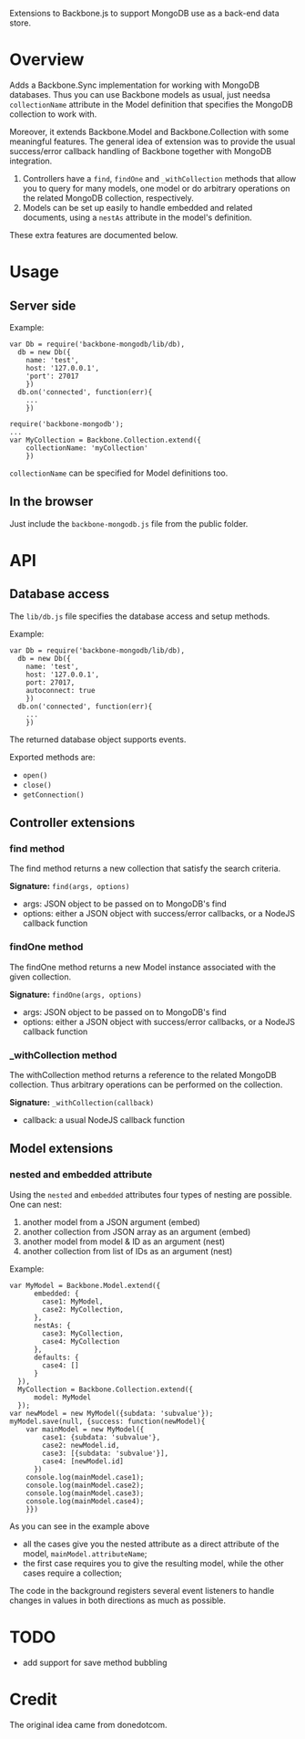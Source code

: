 Extensions to Backbone.js to support MongoDB use as a back-end data store. 

# Overview

Adds a Backbone.Sync implementation for working with MongoDB databases. 
Thus you can use Backbone models as usual, just needsa `collectionName` attribute in the Model definition
that specifies the MongoDB collection to work with.

Moreover, it extends Backbone.Model and Backbone.Collection with some meaningful features. The general idea
of extension was to provide the usual success/error callback handling of Backbone together with MongoDB integration.

1.  Controllers have a `find`, `findOne` and `_withCollection` methods that allow you to query for 
many models, one model or do arbitrary operations on the related MongoDB collection, respectively.
2.  Models can be set up easily to handle embedded and related documents, using a `nestAs` attribute 
in the model's definition.

These extra features are documented below. 

# Usage

## Server side

Example:

    var Db = require('backbone-mongodb/lib/db),
      db = new Db({
        name: 'test',
        host: '127.0.0.1',
        'port': 27017
        })
      db.on('connected', function(err){
        ...
        })

    require('backbone-mongodb');
    ...
    var MyCollection = Backbone.Collection.extend({
        collectionName: 'myCollection'
        })

`collectionName` can be specified for Model definitions too.

## In the browser

Just include the `backbone-mongodb.js` file from the public folder.

# API

## Database access

The `lib/db.js` file specifies the database access and setup methods.

Example:

    var Db = require('backbone-mongodb/lib/db),
      db = new Db({
        name: 'test',
        host: '127.0.0.1',
        port: 27017,
        autoconnect: true
        })
      db.on('connected', function(err){
        ...
        })

The returned database object supports events. 

Exported methods are:

* `open()`
* `close()`
* `getConnection()`

## Controller extensions

### find method

The find method returns a new collection that satisfy the search criteria.

**Signature:** `find(args, options)`

  * args: JSON object to be passed on to MongoDB's find
  * options: either a JSON object with success/error callbacks, or a NodeJS callback function

### findOne method

The findOne method returns a new Model instance associated with the given collection.


**Signature:** `findOne(args, options)`

  * args: JSON object to be passed on to MongoDB's find
  * options: either a JSON object with success/error callbacks, or a NodeJS callback function

### \_withCollection method

The withCollection method returns a reference to the related MongoDB collection. Thus arbitrary operations
can be performed on the collection.

**Signature:** `_withCollection(callback)`

  * callback: a usual NodeJS callback function

## Model extensions

### nested and embedded attribute

Using the `nested` and `embedded` attributes four types of nesting are possible. One can nest:

  1. another model from a JSON argument (embed)
  2. another collection from JSON array as an argument (embed)
  3. another model from model & ID as an argument (nest)
  4. another collection from list of IDs as an argument (nest)

Example:

    var MyModel = Backbone.Model.extend({
          embedded: {
            case1: MyModel,
            case2: MyCollection,
          },
          nestAs: {
            case3: MyCollection,
            case4: MyCollection
          },
          defaults: {
            case4: []
          }
      }),
      MyCollection = Backbone.Collection.extend({
          model: MyModel
      });
    var newModel = new MyModel({subdata: 'subvalue'});
    myModel.save(null, {success: function(newModel){
        var mainModel = new MyModel({
            case1: {subdata: 'subvalue'},
            case2: newModel.id,
            case3: [{subdata: 'subvalue'}],
            case4: [newModel.id]
          })
        console.log(mainModel.case1);
        console.log(mainModel.case2);
        console.log(mainModel.case3);
        console.log(mainModel.case4);
        }})
    
As you can see in the example above

  * all the cases give you the nested attribute as a direct attribute of the
  model, `mainModel.attributeName`;
  * the first case requires you to give the resulting model, while the other 
  cases require a collection;

The code in the background registers several event listeners to handle changes
in values in both directions as much as possible.

# TODO

* add support for save method bubbling

# Credit

The original idea came from donedotcom.
